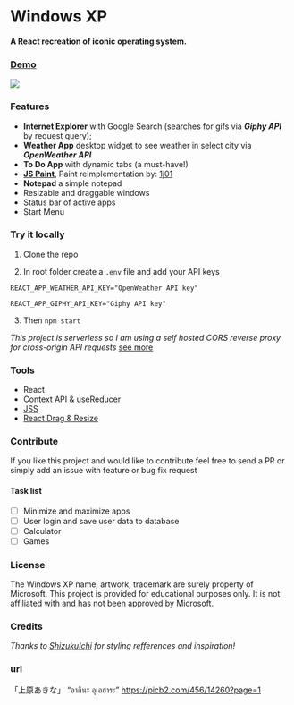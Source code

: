 # Windows XP

**A React recreation of iconic operating system.**

### [Demo](https://windows.shalkauskas.com)


[![](https://res.cloudinary.com/dyj6lkekg/image/upload/c_thumb,q_46,w_557/v1618250736/github/windows.png)](https://windows.shalkauskas.com/ "Visit website")



### Features

- **Internet Explorer** with Google Search (searches for gifs via ***Giphy API***  by request query);
- **Weather App** desktop widget to see weather in select city via ***OpenWeather API***
- **To Do App** with dynamic tabs (a must-have!)
-  [**JS Paint**](https://github.com/1j01/jspaint), Paint reimplementation by: [1j01](https://github.com/1j01)
- **Notepad** a simple notepad
- Resizable and draggable windows
- Status bar of active apps
- Start Menu

### Try it locally

1. Clone the repo

2. In root folder create a `.env` file and add your API keys
```
REACT_APP_WEATHER_API_KEY="OpenWeather API key"

REACT_APP_GIPHY_API_KEY="Giphy API key"
```
3. Then
`npm start`

*This project is serverless so I am using a self hosted CORS reverse proxy for cross-origin API requests* 
[see more](https://github.com/Rob--W/cors-anywhere)

### Tools
- React
- Context API & useReducer
- [JSS](https://cssinjs.org/)
- [React Drag & Resize](https://github.com/bokuweb/react-rnd)

### Contribute
If you like this project and would like to contribute feel free to send a PR or simply add an issue with feature or bug fix request

#### Task list
- [ ] Minimize and maximize apps
- [ ] User login and save user data to database
- [ ] Calculator
- [ ] Games

### License
The Windows XP name, artwork, trademark are surely property of Microsoft. This project is provided for educational purposes only. It is not affiliated with and has not been approved by Microsoft.
### Credits
*Thanks to [ShizukuIchi](https://github.com/ShizukuIchi/winXP) for styling refferences and inspiration!*
### url
「上原あきな」 “อากินะ อุเอฮาระ”
https://picb2.com/456/14260?page=1